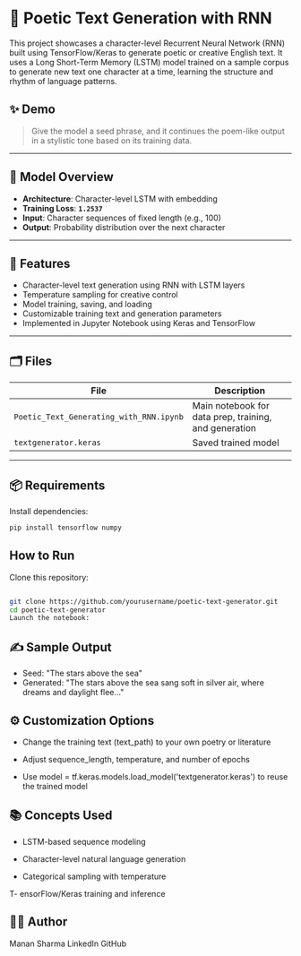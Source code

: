 # 📜 Poetic Text Generation with RNN

This project showcases a character-level Recurrent Neural Network (RNN) built using TensorFlow/Keras to generate poetic or creative English text. It uses a Long Short-Term Memory (LSTM) model trained on a sample corpus to generate new text one character at a time, learning the structure and rhythm of language patterns.

## ✨ Demo

> Give the model a seed phrase, and it continues the poem-like output in a stylistic tone based on its training data.

---

## 🧠 Model Overview

- **Architecture**: Character-level LSTM with embedding
- **Training Loss**: **`1.2537`**
- **Input**: Character sequences of fixed length (e.g., 100)
- **Output**: Probability distribution over the next character

---

## 🚀 Features

- Character-level text generation using RNN with LSTM layers
- Temperature sampling for creative control
- Model training, saving, and loading
- Customizable training text and generation parameters
- Implemented in Jupyter Notebook using Keras and TensorFlow

---

## 🗂️ Files

| File                                  | Description                                        |
|---------------------------------------|----------------------------------------------------|
| `Poetic_Text_Generating_with_RNN.ipynb` | Main notebook for data prep, training, and generation |
| `textgenerator.keras`                | Saved trained model                                 |

---

## 📦 Requirements

Install dependencies:

```bash
pip install tensorflow numpy
```

## How to Run
Clone this repository:

```bash

git clone https://github.com/yourusername/poetic-text-generator.git
cd poetic-text-generator
Launch the notebook:
```

## ✍️ Sample Output

- Seed: "The stars above the sea"
- Generated: "The stars above the sea sang soft in silver air, where dreams and daylight flee..."

## ⚙️ Customization Options
- Change the training text (text_path) to your own poetry or literature

- Adjust sequence_length, temperature, and number of epochs

- Use model = tf.keras.models.load_model('textgenerator.keras') to reuse the trained model

## 📚 Concepts Used
- LSTM-based sequence modeling

- Character-level natural language generation

- Categorical sampling with temperature

T- ensorFlow/Keras training and inference

## 🧑‍💻 Author
Manan Sharma
LinkedIn
GitHub

